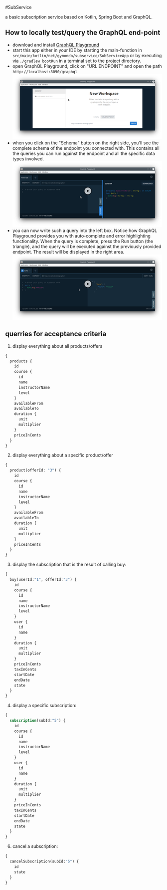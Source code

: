 #SubService

a basic subscription service based on Kotlin, Spring Boot and GraphQL.

## How to locally test/query the GraphQL end-point

- download and install [GraphQL Playground](https://www.electronjs.org/apps/graphql-playground)
- start this app either in your IDE by starting the main-function in `src/main/kotlin/net/gymondo/subservice/SubServiceApp`
or by executing via `./gradlew bootRun` in a terminal set to the project directory.
- open GraphQL Playground, click on "URL ENDPOINT" and open the path `http://localhost:8090/graphql`
![s so cool!](./docs/graphql_start.png)
- when you click on the "Schema" button on the right side, you'll see the complete schema of the endpoint you connected with.
  This contains all the queries you can run against the endpoint and all the specific data types involved.
  ![s so cool!](./docs/graphql_schema.png)
- you can now write such a query into the left box. Notice how GraphQL Playground provides you with auto-complete
  and error highlighting functionality. When the query is complete, press the Run button (the triangle), and the
  query will be executed against the previously provided endpoint. The result will be displayed in the right area. 
  ![s so cool!](./docs/graphql_query.png)
  
## querries for acceptance criteria

1) display everything about all products/offers
```graphql
{
  products {
    id
    course {
      id
      name
      instructorName
      level
    }
    availableFrom
    availableTo
    duration {
      unit
      multiplier
    }
    priceInCents
  }
}
```
2) display everything about a specific product/offer
```graphql
{
  product(offerId: "3") {
    id
    course {
      id
      name
      instructorName
      level
    }
    availableFrom
    availableTo
    duration {
      unit
      multiplier
    }
    priceInCents
  }
}
```
3) display the subscription that is the result of calling buy:
```graphql
{
  buy(userId:"1", offerId:"3") {
    id
    course {
      id
      name
      instructorName
      level
    }
    user {
      id
      name
    }
    duration {
      unit
      multiplier
    }
    priceInCents
    taxInCents
    startDate
    endDate
    state
  }
}
```
4) display a specific subscription:
```graphql
{
  subscription(subId:"5") {
    id
    course {
      id
      name
      instructorName
      level
    }
    user {
      id
      name
    }
    duration {
      unit
      multiplier
    }
    priceInCents
    taxInCents
    startDate
    endDate
    state
  }
}
```
6) cancel a subscription:
```graphql
{
  cancelSubscription(subId:"5") {
    id
    state
  }
}
```